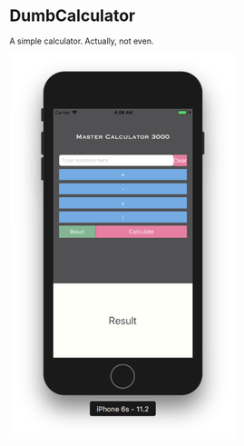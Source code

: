 # DumbCalculator
A simple calculator. Actually, not even. 

<img src="https://github.com/acrlnb/DumbCalculator/blob/master/Screen%20Shot%202018-02.png" width="400">
